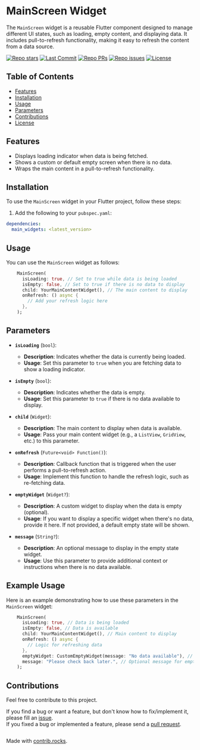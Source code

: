 # MainScreen Widget

The `MainScreen` widget is a reusable Flutter component designed to manage different UI states, such as loading, empty content, and displaying data. It includes pull-to-refresh functionality, making it easy to refresh the content from a data source.

<p>
    <a href="https://github.com/abdelrahmanghanem/main_widgets"><img src="https://img.shields.io/github/stars/abdelrahmanghanem/main_widgets?style=social" alt="Repo stars"></a>
    <a href="https://github.com/abdelrahmanghanem/main_widgets/commits/main"><img src="https://img.shields.io/github/last-commit/abdelrahmanghanem/main_widgets/main?logo=git" alt="Last Commit"></a>
    <a href="https://github.com/abdelrahmanghanem/main_widgets/pulls"><img src="https://img.shields.io/github/issues-pr/abdelrahmanghanem/main_widgets" alt="Repo PRs"></a>
    <a href="https://github.com/abdelrahmanghanem/main_widgets/issues?q=is%3Aissue+is%3Aopen"><img src="https://img.shields.io/github/issues/abdelrahmanghanem/main_widgets" alt="Repo issues"></a>
    <a href="https://github.com/abdelrahmanghanem/main_widgets/blob/main/LICENSE"><img src="https://badgen.net/github/license/abdelrahmanghanem/main_widgets" alt="License"></a>
</p>

## Table of Contents

- [Features](#features)
- [Installation](#installation)
- [Usage](#usage)
- [Parameters](#parameters)
- [Contributions](#contributions)
- [License](#license)

## Features

- Displays loading indicator when data is being fetched.
- Shows a custom or default empty screen when there is no data.
- Wraps the main content in a pull-to-refresh functionality.

## Installation

To use the `MainScreen` widget in your Flutter project, follow these steps:
1. Add the following to your `pubspec.yaml`:

```yaml
dependencies:
  main_widgets: <latest_version>
```

## Usage

You can use the `MainScreen` widget as follows:

```dart
    MainScreen(
      isLoading: true, // Set to true while data is being loaded
      isEmpty: false, // Set to true if there is no data to display
      child: YourMainContentWidget(), // The main content to display
      onRefresh: () async {
        // Add your refresh logic here
      },
    );
```
## Parameters

- **`isLoading`** (`bool`):
    - **Description**: Indicates whether the data is currently being loaded.
    - **Usage**: Set this parameter to `true` when you are fetching data to show a loading indicator.

- **`isEmpty`** (`bool`):
    - **Description**: Indicates whether the data is empty.
    - **Usage**: Set this parameter to `true` if there is no data available to display.

- **`child`** (`Widget`):
    - **Description**: The main content to display when data is available.
    - **Usage**: Pass your main content widget (e.g., a `ListView`, `GridView`, etc.) to this parameter.

- **`onRefresh`** (`Future<void> Function()`):
    - **Description**: Callback function that is triggered when the user performs a pull-to-refresh action.
    - **Usage**: Implement this function to handle the refresh logic, such as re-fetching data.

- **`emptyWidget`** (`Widget?`):
    - **Description**: A custom widget to display when the data is empty (optional).
    - **Usage**: If you want to display a specific widget when there's no data, provide it here. If not provided, a default empty state will be shown.

- **`message`** (`String?`):
    - **Description**: An optional message to display in the empty state widget.
    - **Usage**: Use this parameter to provide additional context or instructions when there is no data available.

## Example Usage

Here is an example demonstrating how to use these parameters in the `MainScreen` widget:

```dart
    MainScreen(
      isLoading: true, // Data is being loaded
      isEmpty: false, // Data is available
      child: YourMainContentWidget(), // Main content to display
      onRefresh: () async {
        // Logic for refreshing data
      },
      emptyWidget: CustomEmptyWidget(message: "No data available"), // Optional empty widget
      message: "Please check back later.", // Optional message for empty state
    );
```
## Contributions
Feel free to contribute to this project.

If you find a bug or want a feature, but don't know how to fix/implement it, please fill an [issue](https://github.com/abdelrahmanghanem/main_widgets/issues).  
If you fixed a bug or implemented a feature, please send a [pull request](https://github.com/abdelrahmanghanem/main_widgets/pulls).

<a href="https://github.com/abdelrahmanghanem/main_widgets/graphs/contributors">
  <img src="https://contrib.rocks/image?repo=abdelrahmanghanem/main_widgets"  alt=""/>
</a>

Made with [contrib.rocks](https://contrib.rocks).
